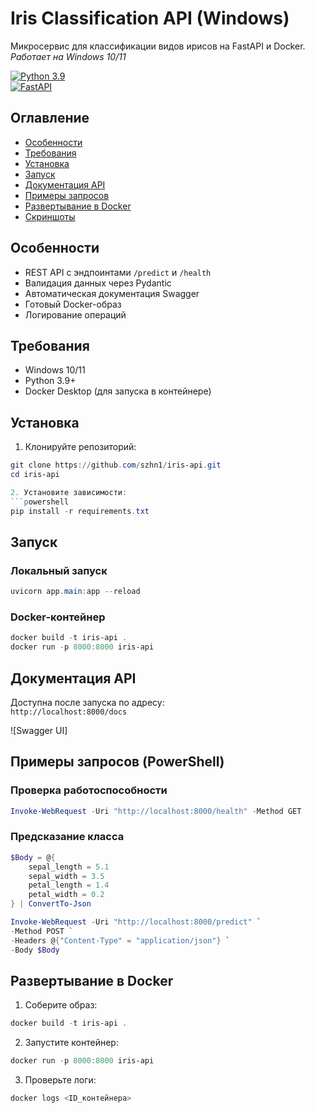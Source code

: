 # Iris Classification API (Windows)

Микросервис для классификации видов ирисов на FastAPI и Docker.  
*Работает на Windows 10/11*

[![Python 3.9](https://img.shields.io/badge/python-3.9-blue.svg)](https://www.python.org/)  
[![FastAPI](https://img.shields.io/badge/FastAPI-0.68.0-green.svg)](https://fastapi.tiangolo.com/)

## Оглавление
- [Особенности](#особенности)
- [Требования](#требования)
- [Установка](#установка)
- [Запуск](#запуск)
- [Документация API](#документация-api)
- [Примеры запросов](#примеры-запросов)
- [Развертывание в Docker](#развертывание-в-docker)
- [Скриншоты](#скриншоты)

## Особенности
- REST API с эндпоинтами `/predict` и `/health`
- Валидация данных через Pydantic
- Автоматическая документация Swagger
- Готовый Docker-образ
- Логирование операций

## Требования
- Windows 10/11
- Python 3.9+
- Docker Desktop (для запуска в контейнере)

## Установка

1. Клонируйте репозиторий:
```powershell
git clone https://github.com/szhn1/iris-api.git
cd iris-api

2. Установите зависимости:
```powershell
pip install -r requirements.txt
```

## Запуск
### Локальный запуск
```powershell
uvicorn app.main:app --reload
```

### Docker-контейнер
```powershell
docker build -t iris-api .
docker run -p 8000:8000 iris-api
```

## Документация API
Доступна после запуска по адресу:  
`http://localhost:8000/docs`

![Swagger UI]

## Примеры запросов (PowerShell)
### Проверка работоспособности
```powershell
Invoke-WebRequest -Uri "http://localhost:8000/health" -Method GET
```

### Предсказание класса
```powershell
$Body = @{
    sepal_length = 5.1
    sepal_width = 3.5
    petal_length = 1.4
    petal_width = 0.2
} | ConvertTo-Json

Invoke-WebRequest -Uri "http://localhost:8000/predict" `
-Method POST `
-Headers @{"Content-Type" = "application/json"} `
-Body $Body
```

## Развертывание в Docker
1. Соберите образ:
```powershell
docker build -t iris-api .
```

2. Запустите контейнер:
```powershell
docker run -p 8000:8000 iris-api
```

3. Проверьте логи:
```powershell
docker logs <ID_контейнера>
```

